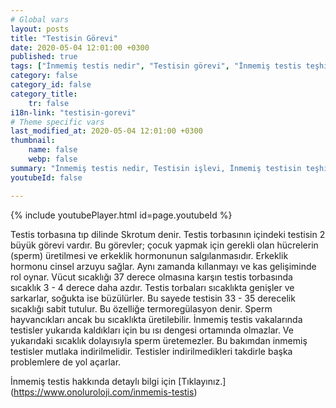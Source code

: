 ```yaml
---
# Global vars
layout: posts
title: "Testisin Görevi"
date: 2020-05-04 12:01:00 +0300
published: true
tags: ["İnmemiş testis nedir", "Testisin görevi", "İnmemiş testis teşhisi", "Mahcup testis", "İnmemiş testis muayene", "İnmemiş testis ameliyatı", "İnmemiş testis ameliyat teknikleri", "inmemiş testis" , "inmemiş testis laparoskopi" , "utangaç testis" , "retraktil testis" , "ele gelmeyen testis" , "inmemiş testis neden indirilir" , "inmemiş testis nedeni" , "inmemiş testis kısırlık" , "inmemiş testis kanser" , "inmemiş testis torsiyonu" , "inmemiş testis ilaç" , "inmemiş testis tedavi" , "inmemiş testis çözüm" , "orşiopeksi" , "fowler-stephens" , "damarı kesilmeden inmemiş testis ameliyatı" , "başarısız inmemiş testis ameliyatı" , "başarısız inmemiş testis" , "re-do inmemiş testis"]
category: false
category_id: false
category_title:
    tr: false
i18n-link: "testisin-gorevi"
# Theme specific vars
last_modified_at: 2020-05-04 12:01:00 +0300
thumbnail:
    name: false
    webp: false
summary: "İnmemiş testis nedir, Testisin işlevi, İnmemiş testisin teşhisi, Mahcup testis, İnmemiş testiste fizik muayene, İnmemiş testis ameliyatı ve ameliyat teknikleri, Başarısız operasyonla indirilememiş testisler nasıl indirilir?, İndirilemeyen testis var mıdır?"
youtubeId: false

---
```

{% include youtubePlayer.html id=page.youtubeId %}




Testis torbasına tıp dilinde Skrotum denir. Testis torbasının içindeki testisin 2 büyük görevi vardır. Bu görevler; çocuk yapmak için gerekli olan hücrelerin (sperm) üretilmesi ve erkeklik hormonunun salgılanmasıdır. Erkeklik hormonu cinsel arzuyu sağlar. Aynı zamanda kıllanmayı ve kas gelişiminde rol oynar. Vücut sıcaklığı 37 derece olmasına karşın testis torbasında sıcaklık 3 - 4 derece daha azdır. Testis torbaları sıcaklıkta genişler ve sarkarlar, soğukta ise büzülürler. Bu sayede testisin 33 - 35 derecelik sıcaklığı sabit tutulur. Bu özelliğe termoregülasyon denir. Sperm hayvancıkları ancak bu sıcaklıkta üretilebilir. İnmemiş testis vakalarında testisler yukarıda kaldıkları için bu ısı dengesi ortamında olmazlar. Ve yukarıdaki sıcaklık dolayısıyla sperm üretemezler. Bu bakımdan inmemiş testisler mutlaka indirilmelidir. Testisler indirilmedikleri takdirle başka problemlere de yol açarlar.


İnmemiş testis hakkında detaylı bilgi için [Tıklayınız.] (https://www.onoluroloji.com/inmemis-testis)
